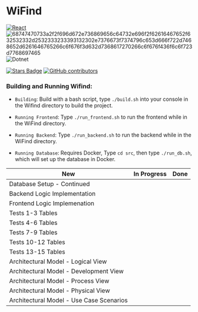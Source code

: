 # WiFind

[![React](https://img.shields.io/badge/react-%2320232a.svg?style=for-the-badge&logo=react&le&logo=react&logoColor=%2361DA)](reactnative.dev/)
![68747470733a2f2f696d672e736869656c64732e696f2f62616467652f632532332d2532333233393132302e7376673f7374796c653d666f722d7468652d6261646765266c6f676f3d632d7368617270266c6f676f436f6c6f723d7768697465](https://user-images.githubusercontent.com/113956397/223922160-3a8864b2-44ce-47c5-9a33-13ecae66d9bb.svg)
![Dotnet](https://img.shields.io/badge/.NET-darkblue?style=for-the-badge&logo=dotnet&link=https%3A%2F%2Fwww.google.com%2Furl%3Fsa%3Dt%26rct%3Dj%26q%3D%26esrc%3Ds%26source%3Dweb%26cd%3D%26cad%3Drja%26uact%3D8%26ved%3D2ahUKEwik69Ks1YCFAxV3LkQIHU43AS8QFnoECBMQAQ%26url%3Dhttps%253A%252F%252Fdotnet.microsoft.com%252Fen-us%252F%26usg%3DAOvVaw11IVg-jth7EB7DUyQDipCa%26opi%3D89978449)


<a href="https://github.com/tSigler2/WiFind_4350/stargazers"><img src="https://img.shields.io/github/stars/tSigler2/WiFind_4350?color=yellow" alt="Stars Badge"/></a> <a href="https://github.com/tSigler2/WiFind_4350/graphs/contributors"><img alt="GitHub contributors" src="https://img.shields.io/github/contributors-anon/tSigler2/WiFind_4350"></a>

### __Building and Running Wifind__:

- `Building`: Build with a bash script, type `./build.sh` into your console in the Wifind directory to build the project.

- `Running Frontend`: Type `./run_frontend.sh` to run the frontend while in the WiFind directory.

- `Running Backend`: Type `./run_backend.sh` to run the backend while in the WiFind directory.

- `Running Database`: Requires Docker, Type `cd src`, then type `./run_db.sh`, which will set up the database in Docker.

| New | In Progress | Done |
| --- | ----------- | ---- |
| Database Setup - Continued |  |  |
| Backend Logic Implementation |  |  |
| Frontend Logic Implemenation |  |  |
| Tests 1-3 Tables |  |  |
| Tests 4-6 Tables |  |  |
| Tests 7-9 Tables |  |  |
| Tests 10-12 Tables |  |  |
| Tests 13-15 Tables |  |  |
| Architectural Model - Logical View |  |  |
| Architectural Model - Development View |  |  |
| Architectural Model - Process View |  |  |
| Architectural Model - Physical View |  |  |
| Architectural Model - Use Case Scenarios |  |  |